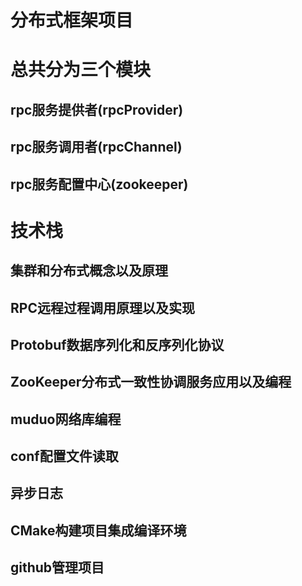 # 分布式框架项目

# 总共分为三个模块

## rpc服务提供者(rpcProvider)


## rpc服务调用者(rpcChannel)

## rpc服务配置中心(zookeeper)

# 技术栈
## 集群和分布式概念以及原理
## RPC远程过程调用原理以及实现
## Protobuf数据序列化和反序列化协议
## ZooKeeper分布式一致性协调服务应用以及编程
## muduo网络库编程
## conf配置文件读取
## 异步日志
## CMake构建项目集成编译环境
## github管理项目